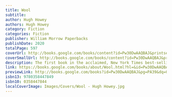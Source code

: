 ```yaml
---
title: Wool
subtitle: 
author: Hugh Howey
authors: Hugh Howey
category: Fiction
categories: Fiction
publisher: William Morrow Paperbacks
publishDate: 2020
totalPage: 597
coverUrl: http://books.google.com/books/content?id=Pw30DwAAQBAJ&printsec=frontcover&img=1&zoom=1&edge=curl&source=gbs_api
coverSmallUrl: http://books.google.com/books/content?id=Pw30DwAAQBAJ&printsec=frontcover&img=1&zoom=5&edge=curl&source=gbs_api
description: The first book in the acclaimed, New York Times best-selling trilogy, Wool is the story of a community living in an underground silo completely unaware of the fate of the outside world. When the silo's sheriff asks to leave the silo, a series of events unravels the very fabric of their fragile lives. In a world where all commodities are precious and running out, truth and hope may be the most rare...and the most needed.
link: https://books.google.com/books/about/Wool.html?hl=&id=Pw30DwAAQBAJ
previewLink: http://books.google.com/books?id=Pw30DwAAQBAJ&pg=PA39&dq=0358447844&hl=&as_pt=BOOKS&cd=2&source=gbs_api
isbn13: 9780358447849
isbn10: 0358447844
localCoverImage: Images/Covers/Wool - Hugh Howey.jpg
---
```

